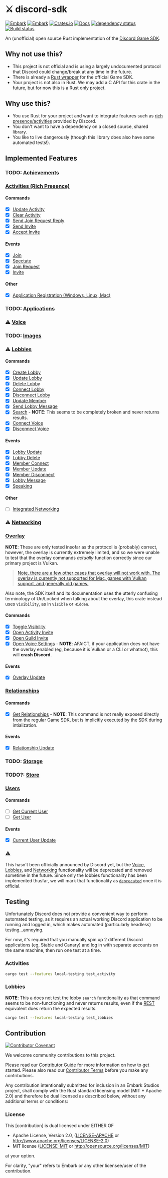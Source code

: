 # ⚔️ discord-sdk

[![Embark](https://img.shields.io/badge/embark-open%20source-blueviolet.svg)](https://embark.dev)
[![Embark](https://img.shields.io/badge/discord-ark-%237289da.svg?logo=discord)](https://discord.gg/dAuKfZS)
[![Crates.io](https://img.shields.io/crates/v/discord-sdk.svg)](https://crates.io/crates/discord-sdk)
[![Docs](https://docs.rs/discord-sdk/badge.svg)](https://docs.rs/discord-sdk)
[![dependency status](https://deps.rs/repo/github/EmbarkStudios/discord-sdk/status.svg)](https://deps.rs/repo/github/EmbarkStudios/discord-sdk)
[![Build status](https://github.com/EmbarkStudios/discord-sdk/workflows/CI/badge.svg)](https://github.com/EmbarkStudios/discord-sdk/actions)

An (unofficial) open source Rust implementation of the [Discord Game SDK](https://discord.com/developers/docs/game-sdk/sdk-starter-guide).

## Why not use this?

- This project is not official and is using a largely undocumented protocol that Discord could change/break at any time in the future.
- There is already a [Rust wrapper](https://crates.io/crates/discord_game_sdk) for the official Game SDK.
- Your project is not also in Rust. We may add a C API for this crate in the future, but for now this is a Rust only project.

## Why use this?

- You use Rust for your project and want to integrate features such as [rich presence/activities](https://discord.com/rich-presence) provided by Discord.
- You don't want to have a dependency on a closed source, shared library.
- You like to live dangerously (though this library does also have some automated tests!).

## Implemented Features
### TODO: [Achievements](https://discord.com/developers/docs/game-sdk/achievements)

### [Activities (Rich Presence)](https://discord.com/developers/docs/game-sdk/activities)

#### Commands

- [x] [Update Activity](https://discord.com/developers/docs/game-sdk/activities#updateactivity)
- [x] [Clear Activity](https://discord.com/developers/docs/game-sdk/activities#clearactivity)
- [x] [Send Join Request Reply](https://discord.com/developers/docs/game-sdk/activities#sendrequestreply)
- [x] [Send Invite](https://discord.com/developers/docs/game-sdk/activities#sendinvite)
- [x] [Accept Invite](https://discord.com/developers/docs/game-sdk/activities#acceptinvite)

#### Events

- [x] [Join](https://discord.com/developers/docs/game-sdk/activities#onactivityjoin)
- [x] [Spectate](https://discord.com/developers/docs/game-sdk/activities#onactivityspectate)
- [x] [Join Request](https://discord.com/developers/docs/game-sdk/activities#onactivityjoinrequest)
- [x] [Invite](https://discord.com/developers/docs/game-sdk/activities#onactivityinvite)

#### Other

- [x] [Application Registration (Windows, Linux, Mac)](https://discord.com/developers/docs/game-sdk/activities#registercommand)

### TODO: [Applications](https://discord.com/developers/docs/game-sdk/applications)

### :warning: [Voice](https://discord.com/developers/docs/game-sdk/discord-voice)

### TODO: [Images](https://discord.com/developers/docs/game-sdk/images)

### :warning: [Lobbies](https://discord.com/developers/docs/game-sdk/lobbies)

#### Commands

- [x] [Create Lobby](https://discord.com/developers/docs/game-sdk/lobbies#createlobby)
- [x] [Update Lobby](https://discord.com/developers/docs/game-sdk/lobbies#updatelobby)
- [x] [Delete Lobby](https://discord.com/developers/docs/game-sdk/lobbies#deletelobby)
- [x] [Connect Lobby](https://discord.com/developers/docs/game-sdk/lobbies#connectlobby)
- [x] [Disconnect Lobby](https://discord.com/developers/docs/game-sdk/lobbies#disconnectlobby)
- [x] [Update Member](https://discord.com/developers/docs/game-sdk/lobbies#updatemember)
- [x] [Send Lobby Message](https://discord.com/developers/docs/game-sdk/lobbies#sendlobbymessage)
- [x] [Search](https://discord.com/developers/docs/game-sdk/lobbies#search) - **NOTE**: This seems to be completely broken and never returns results.
- [x] [Connect Voice](https://discord.com/developers/docs/game-sdk/lobbies#connectvoice)
- [x] [Disconnect Voice](https://discord.com/developers/docs/game-sdk/lobbies#disconnectvoice)

#### Events

- [x] [Lobby Update](https://discord.com/developers/docs/game-sdk/lobbies#onlobbyupdate)
- [x] [Lobby Delete](https://discord.com/developers/docs/game-sdk/lobbies#onlobbydelete)
- [x] [Member Connect](https://discord.com/developers/docs/game-sdk/lobbies#onmemberconnect)
- [x] [Member Update](https://discord.com/developers/docs/game-sdk/lobbies#onmemberupdate)
- [x] [Member Disconnect](https://discord.com/developers/docs/game-sdk/lobbies#onmemberdisconnect)
- [x] [Lobby Message](https://discord.com/developers/docs/game-sdk/lobbies#onlobbymessage)
- [x] [Speaking](https://discord.com/developers/docs/game-sdk/lobbies#onspeaking)

#### Other

- [ ] [Integrated Networking](https://discord.com/developers/docs/game-sdk/lobbies#integrated-networking)

### :warning: [Networking](https://discord.com/developers/docs/game-sdk/networking)

### [Overlay](https://discord.com/developers/docs/game-sdk/overlay)

**NOTE**: These are only tested insofar as the protocol is (probably) correct, however, the overlay is currently extremely limited, and so we were unable to test that the overlay commands _actually_ function correctly since our primary project is Vulkan.

> [Note, there are a few other cases that overlay will not work with. The overlay is currently not supported for Mac, games with Vulkan support, and generally old games.](https://support.discord.com/hc/en-us/articles/217659737-Games-Overlay-101)

Also note, the SDK itself and its documentation uses the utterly confusing terminology of Un/Locked when talking about the overlay, this crate instead uses `Visibility`, as in `Visible` or `Hidden`.

#### Commands

- [x] [Toggle Visibility](https://discord.com/developers/docs/game-sdk/overlay#setlocked)
- [x] [Open Activity Invite](https://discord.com/developers/docs/game-sdk/overlay#openactivityinvite)
- [x] [Open Guild Invite](https://discord.com/developers/docs/game-sdk/overlay#openguildinvite)
- [x] [Open Voice Settings](https://discord.com/developers/docs/game-sdk/overlay#openvoicesettings) - **NOTE**: AFAICT, if your application does not have the overlay enabled (eg, because it is Vulkan or a CLI or whatnot), this will **crash Discord**.

#### Events

- [x] [Overlay Update](https://discord.com/developers/docs/game-sdk/overlay#ontoggle)

### [Relationships](https://discord.com/developers/docs/game-sdk/relationships)

#### Commands

- [x] [Get Relationships](https://discord.com/developers/docs/game-sdk/relationships#first-notes) - **NOTE**: This command is not really exposed directly from the regular Game SDK, but is implicitly executed by the SDK during intialization.

#### Events

- [x] [Relationship Update](https://discord.com/developers/docs/game-sdk/relationships#onrelationshipupdate)

### TODO: [Storage](https://discord.com/developers/docs/game-sdk/storage)

### TODO?: [Store](https://discord.com/developers/docs/game-sdk/store)

### [Users](https://discord.com/developers/docs/game-sdk/users)

#### Commands

- [ ] [Get Current User](https://discord.com/developers/docs/game-sdk/users#getcurrentuser)
- [ ] [Get User](https://discord.com/developers/docs/game-sdk/users#getuser)

#### Events

- [x] [Current User Update](https://discord.com/developers/docs/game-sdk/users#oncurrentuserupdate)

### :warning:

This hasn't been officially announced by Discord yet, but the [Voice](#voice), [Lobbies](#lobbies), and [Networking](#networking) functionality will be deprecated and removed sometime in the future. Since only the lobbies functionality has been implemented thusfar, we will mark that functionality as [`deprecated`](https://doc.rust-lang.org/reference/attributes/diagnostics.html#the-deprecated-attribute) once it is official.

## Testing

Unfortunately Discord does not provide a convenient way to perform automated testing, as it requires an actual working Discord application to be running and logged in, which makes automated (particularly headless) testing...annoying.

For now, it's required that you manually spin up 2 different Discord applications (eg, Stable and Canary) and log in with separate accounts on the same machine, then run one test at a time.

### Activities

```sh
cargo test --features local-testing test_activity
```

### Lobbies

**NOTE**: This a does not test the lobby `search` functionality as that command seems to be non-functioning and never returns results, even if the [REST](https://discord.com/developers/docs/game-sdk/lobbies#create-lobby-search) equivalent does return the expected results.

```sh
cargo test --features local-testing test_lobbies
```

## Contribution

[![Contributor Covenant](https://img.shields.io/badge/contributor%20covenant-v1.4-ff69b4.svg)](CODE_OF_CONDUCT.md)

We welcome community contributions to this project.

Please read our [Contributor Guide](CONTRIBUTING.md) for more information on how to get started.
Please also read our [Contributor Terms](CONTRIBUTING.md/#Contributor-Terms) before you make any contributions.

Any contribution intentionally submitted for inclusion in an Embark Studios project, shall comply with the Rust standard licensing model (MIT + Apache 2.0) and therefore be dual licensed as described below, without any additional terms or conditions:

### License

This [contribution] is dual licensed under EITHER OF

* Apache License, Version 2.0, ([LICENSE-APACHE](LICENSE-APACHE) or http://www.apache.org/licenses/LICENSE-2.0)
* MIT license ([LICENSE-MIT](LICENSE-MIT) or http://opensource.org/licenses/MIT)

at your option.

For clarity, "your" refers to Embark or any other licensee/user of the contribution.
